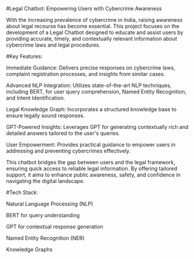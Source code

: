 #Legal Chatbot: Empowering Users with Cybercrime Awareness

With the increasing prevalence of cybercrime in India, raising awareness about legal recourse has become essential. This project focuses on the development of a Legal Chatbot designed to educate and assist users by providing accurate, timely, and contextually relevant information about cybercrime laws and legal procedures.

#Key Features:

Immediate Guidance: Delivers precise responses on cybercrime laws, complaint registration processes, and insights from similar cases.

Advanced NLP Integration: Utilizes state-of-the-art NLP techniques, including BERT, for user query comprehension, Named Entity Recognition, and Intent Identification.

Legal Knowledge Graph: Incorporates a structured knowledge base to ensure legally sound responses.

GPT-Powered Insights: Leverages GPT for generating contextually rich and detailed answers tailored to the user's queries.

User Empowerment: Provides practical guidance to empower users in addressing and preventing cybercrimes effectively.

This chatbot bridges the gap between users and the legal framework, ensuring quick access to reliable legal information. By offering tailored support, it aims to enhance public awareness, safety, and confidence in navigating the digital landscape.

#Tech Stack:

Natural Language Processing (NLP)

BERT for query understanding

GPT for contextual response generation

Named Entity Recognition (NER)

Knowledge Graphs

